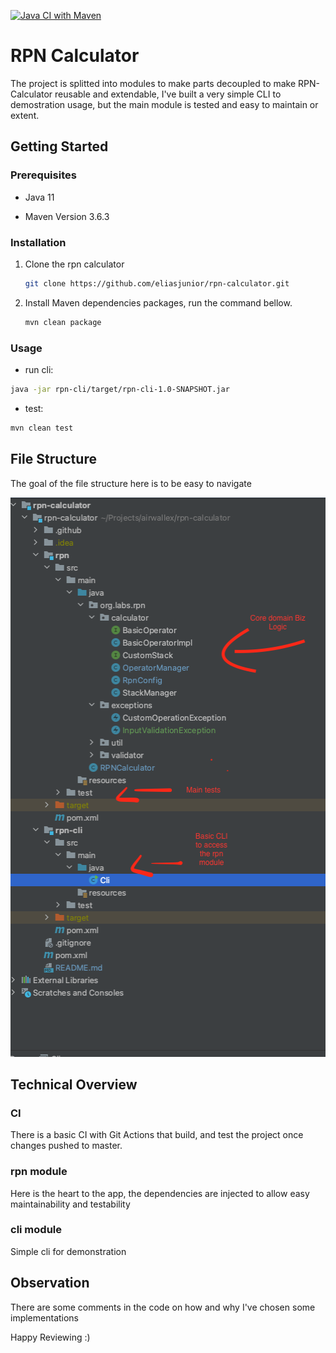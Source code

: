 [![Java CI with Maven](https://github.com/eliasjunior/rpn-calculator/actions/workflows/build.yml/badge.svg)](https://github.com/eliasjunior/rpn-calculator/actions/workflows/build.yml)

# RPN Calculator

The project is splitted into modules to make parts decoupled to make RPN-Calculator reusable and extendable, I've built a very simple CLI to demostration usage,
but the main module is tested and easy to maintain or extent.

## Getting Started

### Prerequisites

* Java 11

* Maven Version 3.6.3

### Installation

1. Clone the rpn calculator
   ```sh
   git clone https://github.com/eliasjunior/rpn-calculator.git
   ```
2. Install Maven dependencies packages, run the command bellow.
   ```sh
   mvn clean package
   ```

### Usage
- run cli:
```bash
java -jar rpn-cli/target/rpn-cli-1.0-SNAPSHOT.jar
```
- test:
```bash
mvn clean test
```


## File Structure

The goal of the file structure here is to be easy to navigate

<a href="https://github.com/eliasjunior/rpn-calculator/blob/main/images/files-structure.png">
   <img src="img/files-structure.png" alt="Logo"  width="506px" height="895px">
</a>

## Technical Overview 

### CI

There is a basic CI with Git Actions that build, and test the project once changes pushed to master.

### rpn module 

Here is the heart to the app, the dependencies are injected to allow easy maintainability and testability

### cli module 

Simple cli for demonstration

## Observation

There are some comments in the code on how and why I've chosen some implementations

Happy Reviewing :)



